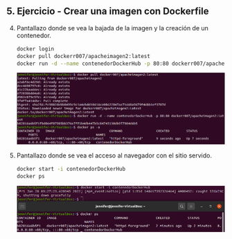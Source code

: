 ## 5. Ejercicio - Crear una imagen con Dockerfile

4. Pantallazo donde se vea la bajada de la imagen y la creación de un contenedor.

   ```bash
   docker login
   docker pull dockerr007/apacheimagen2:latest
   docker run -d --name contenedorDockerHub -p 80:80 dockerr007/apacheimagen2:latest
   ```

   ![image-20220128102523618](Ejercicio%20-%20Crear%20una%20imagen%20con%20Dockerfile.assets/image-20220128102523618.png)

5. Pantallazo donde se vea el acceso al navegador con el sitio servido.

   ```bash
   docker start -i contenedorDockerHub
   docker ps
   ```

   ![image-20220128102800267](Ejercicio%20-%20Crear%20una%20imagen%20con%20Dockerfile.assets/image-20220128102800267.png)

   